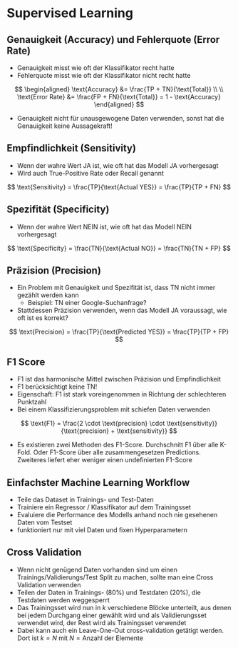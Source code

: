 # Supervised Learning

## Genauigkeit (Accuracy) und Fehlerquote (Error Rate)

- Genauigkeit misst wie oft der Klassifikator recht hatte
- Fehlerquote misst wie oft der Klassifikator nicht recht hatte

$$
\begin{aligned}
    \text{Accuracy} &= \frac{TP + TN}{\text{Total}} \\
    \\
    \text{Error Rate} &= \frac{FP + FN}{\text{Total}} = 1 - \text{Accuracy}
\end{aligned}
$$

- Genauigkeit nicht für unausgewogene Daten verwenden, sonst hat die Genauigkeit keine Aussagekraft!

## Empfindlichkeit (Sensitivity)

- Wenn der wahre Wert JA ist, wie oft hat das Modell JA vorhergesagt
- Wird auch True-Positive Rate oder Recall genannt

$$ \text{Sensitivity} = \frac{TP}{\text{Actual YES}} = \frac{TP}{TP + FN} $$

## Spezifität (Specificity)

- Wenn der wahre Wert NEIN ist, wie oft hat das Modell NEIN vorhergesagt

$$ \text{Specificity} = \frac{TN}{\text{Actual NO}} = \frac{TN}{TN + FP} $$

## Präzision (Precision)

- Ein Problem mit Genauigkeit und Spezifität ist, dass TN nicht immer gezählt werden kann
  - Beispiel: TN einer Google-Suchanfrage?
- Stattdessen Präzision verwenden, wenn das Modell JA voraussagt, wie oft ist es korrekt?

$$ \text{Precision} = \frac{TP}{\text{Predicted YES}} = \frac{TP}{TP + FP} $$

## F1 Score

- F1 ist das harmonische Mittel zwischen Präzision und Empfindlichkeit
- F1 berücksichtigt keine TN!
- Eigenschaft: F1 ist stark voreingenommen in Richtung der schlechteren Punktzahl
- Bei einem Klassifizierungsproblem mit schiefen Daten verwenden


$$ \text{F1} = \frac{2 \cdot \text{precision} \cdot \text{sensitivity}}{\text{precision} + \text{sensitivity}} $$

- Es existieren zwei Methoden des F1-Score. Durchschnitt F1 über alle K-Fold. Oder F1-Score über alle zusammengesetzen Predictions. Zweiteres liefert eher weniger einen undefinierten F1-Score

## Einfachster Machine Learning Workflow

- Teile das Dataset in Trainings- und Test-Daten
- Trainiere ein Regressor / Klassifikator auf dem Trainingsset
- Evaluiere die Performance des Modells anhand noch nie gesehenen Daten vom Testset
- funktioniert nur mit viel Daten und fixen Hyperparametern

## Cross Validation

- Wenn nicht genügend Daten vorhanden sind um einen Trainings/Validierungs/Test Split zu machen, sollte man eine Cross Validation verwenden
- Teilen der Daten in Trainings- (80%) und Testdaten (20%), die Testdaten werden weggesperrt
- Das Trainingsset wird nun in $k$ verschiedene Blöcke unterteilt, aus denen bei jedem Durchgang einer gewählt wird und als Validierungsset verwendet wird, der Rest wird als Trainingsset verwendet
- Dabei kann auch ein Leave-One-Out cross-validation getätigt werden. Dort ist $k = N$ mit $N = \text{Anzahl der Elemente}$
